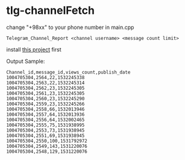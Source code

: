 # tlg-channelFetch

change "+98xx" to your phone number in main.cpp

    Telegram_Channel_Report <channel username> <message count limit>

install [this project](https://github.com/Aseman-Land/libqtelegram-aseman-edition) first

Output Sample:
```
Channel_id,message_id,views_count,publish_date
1004705304,2564,22,1532245338
1004705304,2563,22,1532245314
1004705304,2562,23,1532245305
1004705304,2561,23,1532245305
1004705304,2560,23,1532245290
1004705304,2559,23,1532245266
1004705304,2558,66,1532013946
1004705304,2557,64,1532013936
1004705304,2556,64,1532002465
1004705304,2555,75,1531938995
1004705304,2553,73,1531938945
1004705304,2551,69,1531938945
1004705304,2550,100,1531792972
1004705304,2549,143,1531220076
1004705304,2548,129,1531220076
```
